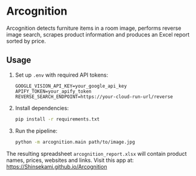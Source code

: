 # Arcognition

Arcognition detects furniture items in a room image, performs reverse image search,
scrapes product information and produces an Excel report sorted by price.

## Usage

1. Set up `.env` with required API tokens:
   ```
   GOOGLE_VISION_API_KEY=your_google_api_key
   APIFY_TOKEN=your_apify_token
   REVERSE_SEARCH_ENDPOINT=https://your-cloud-run-url/reverse
   ```
2. Install dependencies:
   ```bash
   pip install -r requirements.txt
   ```
3. Run the pipeline:
   ```bash
   python -m arcognition.main path/to/image.jpg
   ```

The resulting spreadsheet `arcognition_report.xlsx` will contain product names,
prices, websites and links.
Visit this app at: https://Shinsekami.github.io/Arcognition
